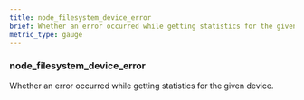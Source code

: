 ```yaml
---
title: node_filesystem_device_error
brief: Whether an error occurred while getting statistics for the given device.
metric_type: gauge
---
```

### node_filesystem_device_error

Whether an error occurred while getting statistics for the given device.